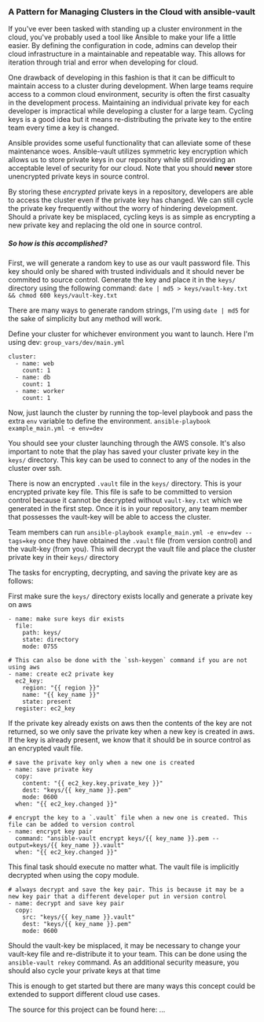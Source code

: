 ### A Pattern for Managing Clusters in the Cloud with ansible-vault

If you've ever been tasked with standing up a cluster environment in the cloud, you've probably used a tool like Ansible to make your life a little easier.  By defining the configuration in code, admins can develop their cloud infrastructure in a maintainable and repeatable way.  This allows for iteration through trial and error when developing for cloud.

One drawback of developing in this fashion is that it can be difficult to maintain access to a cluster during development.  When large teams require access to a common cloud environment, security is often the first casualty in the development process.  Maintaining an individual private key for each developer is impractical while developing a cluster for a large team.  Cycling keys is a good idea but it means re-distributing the private key to the entire team every time a key is changed.

Ansible provides some useful functionality that can alleviate some of these maintenance woes. Ansible-vault utilizes symmetric key encryption which allows us to store private keys in our repository while still providing an acceptable level of security for our cloud.  Note that you should __never__ store unencrypted private keys in source control.

By storing these *encrypted* private keys in a repository, developers are able to access the cluster even if the private key has changed.  We can still cycle the private key frequently without the worry of hindering development.  Should a private key be misplaced, cycling keys is as simple as encrypting a new private key and replacing the old one in source control.

##### So how is this accomplished?
First, we will generate a random key to use as our vault password file.  This key should only be shared with trusted individuals and it should never be commited to source control.  Generate the key and place it in the `keys/` directory using the following command:
`date | md5 > keys/vault-key.txt && chmod 600 keys/vault-key.txt`

There are many ways to generate random strings, I'm using `date | md5` for the sake of simplicity but any method will work.

Define your cluster for whichever environment you want to launch. Here I'm using dev: `group_vars/dev/main.yml`
```
cluster:
  - name: web
    count: 1
  - name: db
    count: 1
  - name: worker
    count: 1
```

Now, just launch the cluster by running the top-level playbook and pass the extra `env` variable to define the environment.
`ansible-playbook example_main.yml -e env=dev`

You should see your cluster launching through the AWS console.  It's also important to note that the play has saved your cluster private key in the `keys/` directory.  This key can be used to connect to any of the nodes in the cluster over ssh.

There is now an encrypted `.vault` file in the `keys/` directory.  This is your encrypted private key file.  This file is safe to be committed to version control because it cannot be decrypted without `vault-key.txt` which we generated in the first step.  Once it is in your repository, any team member that possesses the vault-key will be able to access the cluster.

Team members can run `ansible-playbook example_main.yml -e env=dev --tags=key` once they have obtained the `.vault` file (from version control) and the vault-key (from you). This will decrypt the vault file and place the cluster private key in their `keys/` directory

The tasks for encrypting, decrypting, and saving the private key are as follows:

First make sure the `keys/` directory exists locally and generate a private key on aws
```
- name: make sure keys dir exists
  file:
    path: keys/
    state: directory
    mode: 0755

# This can also be done with the `ssh-keygen` command if you are not using aws
- name: create ec2 private key
  ec2_key:
    region: "{{ region }}"
    name: "{{ key_name }}"
    state: present
  register: ec2_key
```

If the private key already exists on aws then the contents of the key are not returned, so we only save the private key when a new key is created in aws.  If the key is already present, we know that it should be in source control as an encrypted vault file.
```
# save the private key only when a new one is created
- name: save private key
  copy:
    content: "{{ ec2_key.key.private_key }}"
    dest: "keys/{{ key_name }}.pem"
    mode: 0600
  when: "{{ ec2_key.changed }}"

# encrypt the key to a `.vault` file when a new one is created. This file can be added to version control
- name: encrypt key pair
  command: "ansible-vault encrypt keys/{{ key_name }}.pem --output=keys/{{ key_name }}.vault"
  when: "{{ ec2_key.changed }}"
```

This final task should execute no matter what. The vault file is implicitly decrypted when using the copy module.
```
# always decrypt and save the key pair. This is because it may be a new key pair that a different developer put in version control
- name: decrypt and save key pair
  copy:
    src: "keys/{{ key_name }}.vault"
    dest: "keys/{{ key_name }}.pem"
    mode: 0600
```

Should the vault-key be misplaced, it may be necessary to change your vault-key file and re-distribute it to your team.  This can be done using the `ansible-vault rekey` command.  As an additional security measure, you should also cycle your private keys at that time

This is enough to get started but there are many ways this concept could be extended to support different cloud use cases.

The source for this project can be found here: ...
